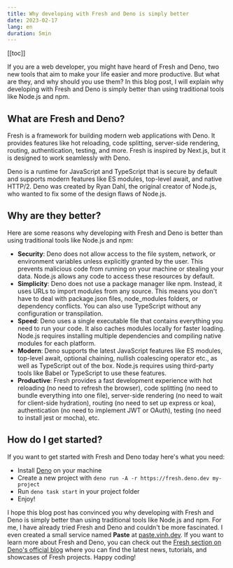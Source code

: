 ```yaml
---
title: Why developing with Fresh and Deno is simply better
date: 2023-02-17
lang: en
duration: 5min
---
```


[[toc]]

If you are a web developer, you might have heard of Fresh and Deno, two new tools that aim to make your life easier and more productive. But what are they, and why should you use them? In this blog post, I will explain why developing with Fresh and Deno is simply better than using traditional tools like Node.js and npm.

## What are Fresh and Deno?

Fresh is a framework for building modern web applications with Deno. It provides features like hot reloading, code splitting, server-side rendering, routing, authentication, testing, and more. Fresh is inspired by Next.js, but it is designed to work seamlessly with Deno.

Deno is a runtime for JavaScript and TypeScript that is secure by default and supports modern features like ES modules, top-level await, and native HTTP/2. Deno was created by Ryan Dahl, the original creator of Node.js, who wanted to fix some of the design flaws of Node.js.

## Why are they better?

Here are some reasons why developing with Fresh and Deno is better than using traditional tools like Node.js and npm:

- **Security**: Deno does not allow access to the file system, network, or environment variables unless explicitly granted by the user. This prevents malicious code from running on your machine or stealing your data. Node.js allows any code to access these resources by default.
- **Simplicity**: Deno does not use a package manager like npm. Instead, it uses URLs to import modules from any source. This means you don't have to deal with package.json files, node_modules folders, or dependency conflicts. You can also use TypeScript without any configuration or transpilation.
- **Speed**: Deno uses a single executable file that contains everything you need to run your code. It also caches modules locally for faster loading. Node.js requires installing multiple dependencies and compiling native modules for each platform.
- **Modern**: Deno supports the latest JavaScript features like ES modules, top-level await, optional chaining, nullish coalescing operator etc., as well as TypeScript out of the box. Node.js requires using third-party tools like Babel or TypeScript to use these features.
- **Productive**: Fresh provides a fast development experience with hot reloading (no need to refresh the browser), code splitting (no need to bundle everything into one file), server-side rendering (no need to wait for client-side hydration), routing (no need to set up express or koa), authentication (no need to implement JWT or OAuth), testing (no need to install jest or mocha), etc.

## How do I get started?

If you want to get started with Fresh and Deno today here's what you need:

- Install [Deno](https://deno.land/#installation) on your machine
- Create a new project with `deno run -A -r https://fresh.deno.dev my-project`
- Run `deno task start` in your project folder
- Enjoy!

I hope this blog post has convinced you why developing with Fresh and Deno is simply better than using traditional tools like Node.js and npm. For me, I have already tried Fresh and Deno and couldn't be more fascinated. I even created a small service named **Paste** at [paste.vinh.dev](https://paste.vinh.dev). If you want to learn more about Fresh and Deno, you can check out the [Fresh section on Deno's official blog](https://deno.com/blog?tag=fresh) where you can find the latest news, tutorials, and showcases of Fresh projects. Happy coding!
